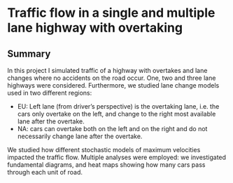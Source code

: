 # Traffic flow in a single and multiple lane highway with overtaking
## Summary
In this project I simulated traffic of a highway with overtakes and lane changes where no accidents on the
road occur. One, two and three lane highways were considered. Furthermore, we studied lane change models used in two different regions:
* EU: Left lane (from driver’s perspective) is the overtaking lane, i.e. the cars only overtake on the
left, and change to the right most available lane after the overtake.
* NA: cars can overtake both on the left and on the right and do not necessarily change lane after the overtake.

We studied how different stochastic models of maximum velocities impacted the traffic flow.
Multiple analyses were employed: we investigated fundamental diagrams, and heat maps showing how many cars pass
through each unit of road.
